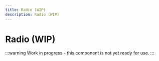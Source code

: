 ```yaml
---
title: Radio (WIP)
description: Radio (WIP)
---
```


# Radio (WIP)

:::warning
Work in progress - this component is not yet ready for use.
:::
